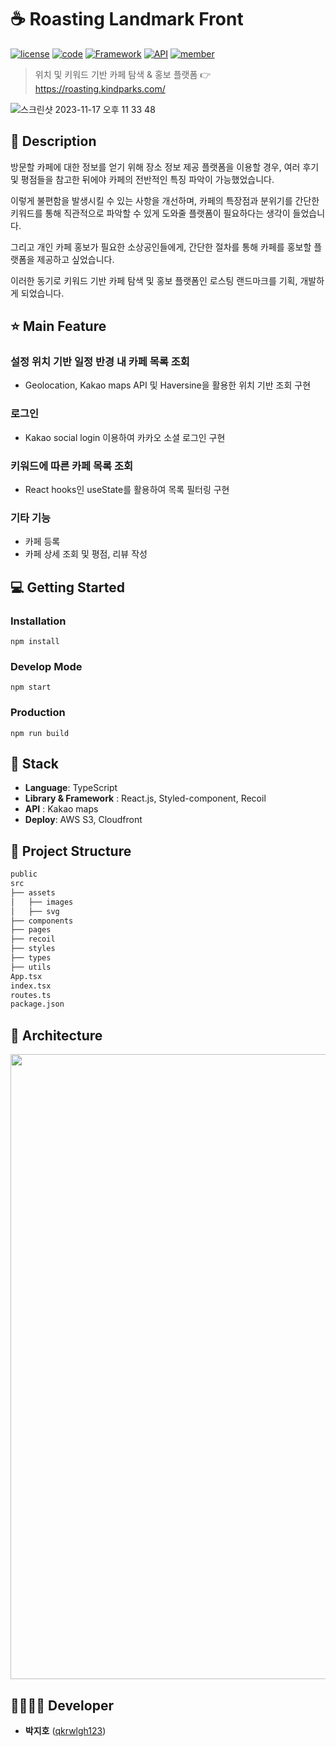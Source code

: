 # ☕ Roasting Landmark Front

[![license](https://img.shields.io/badge/License-GPL-red)](https://en.wikipedia.org/wiki/GNU_General_Public_License)
[![code](https://img.shields.io/badge/Code-Typescript-blue)](https://www.typescriptlang.org/)
[![Framework](https://img.shields.io/badge/Framework-React-orange)](https://react.dev/)
[![API](https://img.shields.io/badge/API-Kakao_maps-blueviolet)](https://apis.map.kakao.com/)
[![member](https://img.shields.io/badge/Project-Personal-brightgreen)](https://github.com/qkrwlgh123)

> 위치 및 키워드 기반 카페 탐색 & 홍보 플랫폼 👉 https://roasting.kindparks.com/

![스크린샷 2023-11-17 오후 11 33 48](https://github.com/qkrwlgh123/roasting-landmark-front/assets/85853566/334aa583-1e46-496e-9315-d531e664eaec)

## 📖 Description

방문할 카페에 대한 정보를 얻기 위해 장소 정보 제공 플랫폼을 이용할 경우, 여러 후기 및 평점들을 참고한 뒤에야 카페의 전반적인 특징 파악이 가능했었습니다.

이렇게 불편함을 발생시킬 수 있는 사항을 개선하며, 카페의 특장점과 분위기를 간단한 키워드를 통해 직관적으로 파악할 수 있게 도와줄 플랫폼이 필요하다는 생각이 들었습니다.

그리고 개인 카페 홍보가 필요한 소상공인들에게, 간단한 절차를 통해 카페를 홍보할 플랫폼을 제공하고 싶었습니다.

이러한 동기로 키워드 기반 카페 탐색 및 홍보 플랫폼인 로스팅 랜드마크를 기획, 개발하게 되었습니다.

## ⭐ Main Feature

### 설정 위치 기반 일정 반경 내 카페 목록 조회

- Geolocation, Kakao maps API 및 Haversine을 활용한 위치 기반 조회 구현

### 로그인

- Kakao social login 이용하여 카카오 소셜 로그인 구현

### 키워드에 따른 카페 목록 조회

- React hooks인 useState를 활용하여 목록 필터링 구현

### 기타 기능

- 카페 등록
- 카페 상세 조회 및 평점, 리뷰 작성

## 💻 Getting Started

### Installation

```
npm install
```

### Develop Mode

```
npm start
```

### Production

```
npm run build
```

## 🔧 Stack

- **Language**: TypeScript
- **Library & Framework** : React.js, Styled-component, Recoil
- **API** : Kakao maps
- **Deploy**: AWS S3, Cloudfront

## :open_file_folder: Project Structure

```markdown
public
src
├── assets
│   ├── images
│   ├── svg
├── components
├── pages
├── recoil
├── styles
├── types
├── utils
App.tsx
index.tsx
routes.ts
package.json
```

## 🔨 Architecture

<img src="https://github.com/user-attachments/assets/b6b35ddf-76e3-46d5-acc8-1cf1d6759302" width="1000">

## 👨‍👩‍👧‍👦 Developer

- **박지호** ([qkrwlgh123](https://github.com/qkrwlgh123))
